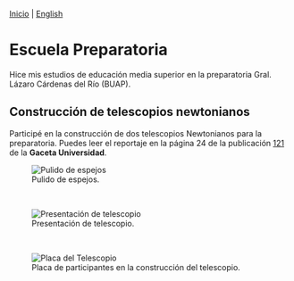 [Inicio](indexesp.md) \| [English](high.md)

# Escuela Preparatoria

Hice mis estudios de educación media superior en la preparatoria Gral. Lázaro Cárdenas del Río (BUAP).

## Construcción de telescopios newtonianos

Participé en la construcción de dos telescopios Newtonianos para la preparatoria. Puedes leer el reportaje en la página 24 de la publicación [121](https://drive.google.com/file/d/137YUu6OoFpTaPjRC8w3C3zJ-OaPflRE3/view?usp=sharing) de la **Gaceta Universidad**.

<figure>
  <img
  src="https://imgur.com/50uMy9V.jpg"
  alt="Pulido de espejos">
  <figcaption>Pulido de espejos.
  </figcaption>
</figure>
<br>

<figure>
  <img
  src="https://imgur.com/iPsTwLU.jpg"
  alt="Presentación de telescopio">
  <figcaption>Presentación de telescopio.
  </figcaption>
</figure>
<br>

<figure>
  <img
  src="https://imgur.com/w8DuLCz.jpg"
  alt="Placa del Telescopio">
  <figcaption>Placa de participantes en la construcción del telescopio.
  </figcaption>
</figure>
<br/>